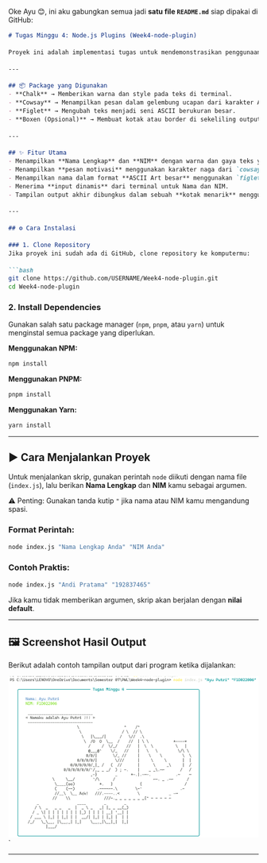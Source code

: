 Oke Ayu 😊, ini aku gabungkan semua jadi **satu file `README.md`** siap dipakai di GitHub:

````markdown
# Tugas Minggu 4: Node.js Plugins (Week4-node-plugin)

Proyek ini adalah implementasi tugas untuk mendemonstrasikan penggunaan beberapa package **Node.js** yang populer untuk memanipulasi dan mempercantik output pada terminal.

---

## 📦 Package yang Digunakan
- **Chalk** → Memberikan warna dan style pada teks di terminal.  
- **Cowsay** → Menampilkan pesan dalam gelembung ucapan dari karakter ASCII.  
- **Figlet** → Mengubah teks menjadi seni ASCII berukuran besar.  
- **Boxen (Opsional)** → Membuat kotak atau border di sekeliling output agar lebih rapi.  

---

## ✨ Fitur Utama
- Menampilkan **Nama Lengkap** dan **NIM** dengan warna dan gaya teks yang berbeda menggunakan `chalk`.  
- Menampilkan **pesan motivasi** menggunakan karakter naga dari `cowsay`.  
- Menampilkan nama dalam format **ASCII Art besar** menggunakan `figlet`.  
- Menerima **input dinamis** dari terminal untuk Nama dan NIM.  
- Tampilan output akhir dibungkus dalam sebuah **kotak menarik** menggunakan `boxen`.  

---

## ⚙️ Cara Instalasi

### 1. Clone Repository
Jika proyek ini sudah ada di GitHub, clone repository ke komputermu:

```bash
git clone https://github.com/USERNAME/Week4-node-plugin.git
cd Week4-node-plugin
````

### 2. Install Dependencies

Gunakan salah satu package manager (`npm`, `pnpm`, atau `yarn`) untuk menginstal semua package yang diperlukan.

**Menggunakan NPM:**

```bash
npm install
```

**Menggunakan PNPM:**

```bash
pnpm install
```

**Menggunakan Yarn:**

```bash
yarn install
```

---

## ▶️ Cara Menjalankan Proyek

Untuk menjalankan skrip, gunakan perintah `node` diikuti dengan nama file (`index.js`), lalu berikan **Nama Lengkap** dan **NIM** kamu sebagai argumen.

⚠️ Penting: Gunakan tanda kutip `"` jika nama atau NIM kamu mengandung spasi.

### Format Perintah:

```bash
node index.js "Nama Lengkap Anda" "NIM Anda"
```

### Contoh Praktis:

```bash
node index.js "Andi Pratama" "192837465"
```

Jika kamu tidak memberikan argumen, skrip akan berjalan dengan **nilai default**.

---

## 🖼️ Screenshot Hasil Output

Berikut adalah contoh tampilan output dari program ketika dijalankan:

![Screenshot Output](screenshot.png)`

---

